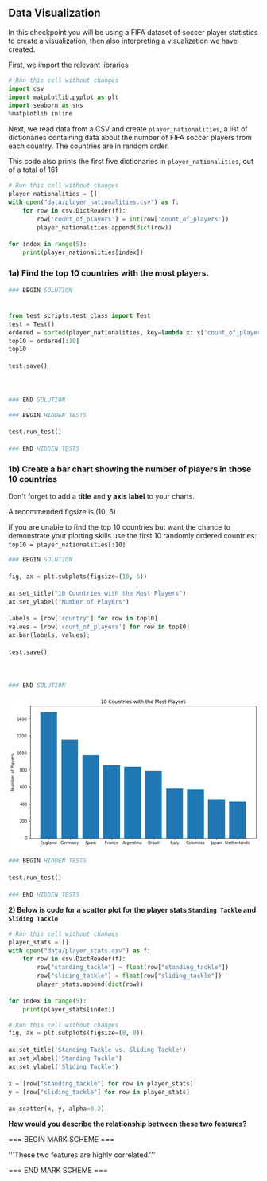 ## Data Visualization

In this checkpoint you will be using a FIFA dataset of soccer player statistics to create a visualization, then also interpreting a visualization we have created.

First, we import the relevant libraries


```python
# Run this cell without changes
import csv
import matplotlib.pyplot as plt
import seaborn as sns
%matplotlib inline
```

Next, we read data from a CSV and create `player_nationalities`, a list of dictionaries containing data about the number of FIFA soccer players from each country.  The countries are in random order.

This code also prints the first five dictionaries in `player_nationalities`, out of a total of 161


```python
# Run this cell without changes
player_nationalities = []
with open("data/player_nationalities.csv") as f:
    for row in csv.DictReader(f):
        row['count_of_players'] = int(row['count_of_players'])
        player_nationalities.append(dict(row))

for index in range(5):
    print(player_nationalities[index])
```

### 1a) Find the top 10 countries with the most players. 


```python
### BEGIN SOLUTION


from test_scripts.test_class import Test
test = Test()
ordered = sorted(player_nationalities, key=lambda x: x['count_of_players'], reverse=True)
top10 = ordered[:10]
top10

test.save()



### END SOLUTION
```


```python
### BEGIN HIDDEN TESTS

test.run_test()

### END HIDDEN TESTS
```

### 1b) Create a bar chart showing the number of players in those 10 countries

Don't forget to add a **title** and **y axis label** to your charts.

A recommended figsize is (10, 6)

If you are unable to find the top 10 countries but want the chance to demonstrate your plotting skills use the first 10 randomly ordered countries: `top10 = player_nationalities[:10]`


```python
### BEGIN SOLUTION

fig, ax = plt.subplots(figsize=(10, 6))

ax.set_title("10 Countries with the Most Players")
ax.set_ylabel("Number of Players")

labels = [row['country'] for row in top10]
values = [row['count_of_players'] for row in top10]
ax.bar(labels, values);

test.save()



### END SOLUTION
```


![png](index_files/index_8_0.png)



```python
### BEGIN HIDDEN TESTS

test.run_test()

### END HIDDEN TESTS
```

**2) Below is code for a scatter plot for the player stats `Standing Tackle` and `Sliding Tackle`**


```python
# Run this cell without changes
player_stats = []
with open("data/player_stats.csv") as f:
    for row in csv.DictReader(f):
        row["standing_tackle"] = float(row["standing_tackle"])
        row["sliding_tackle"] = float(row["sliding_tackle"])
        player_stats.append(dict(row))
        
for index in range(5):
    print(player_stats[index])
```


```python
# Run this cell without changes
fig, ax = plt.subplots(figsize=(8, 8))

ax.set_title('Standing Tackle vs. Sliding Tackle')
ax.set_xlabel('Standing Tackle')
ax.set_ylabel('Sliding Tackle')

x = [row["standing_tackle"] for row in player_stats]
y = [row["sliding_tackle"] for row in player_stats]

ax.scatter(x, y, alpha=0.2);
```

**How would you describe the relationship between these two features?**

=== BEGIN MARK SCHEME ===

'''These two features are highly correlated.'''

=== END MARK SCHEME ===
